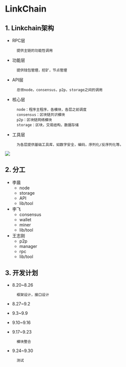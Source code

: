 # LinkChain

## 1. Linkchain架构
- RPC层
		
		提供主链的功能性调用
		
- 功能层
		
		提供钱包管理，挖矿，节点管理
		
- API层 
		
		总领node，consensus，p2p，storage之间的调用
		
- 核心层


		node：程序主程序，各模块，各层之前调度
		consensus：区块链共识模块
		p2p：区块链网络模块
		storage：区块，交易结构，数据存储
- 工具层

		为各层提供基础工具库，如数字安全，编码，序列化/反序列化等。
		
![](https://github.com/linkchain-lc/basecoin/blob/master/linkchain/source/pic1.png?raw=true)

## 2. 分工
- 李晨
	+ node
	+ storage
	+ API
	+ lib/tool
- 李飞
	+ consensus
	+ wallet
	+ miner
	+ lib/tool
- 王志刚
	+ p2p
	+ manager
	+ rpc
	+ lib/tool

## 3. 开发计划
- 8.20~8.26
		
		框架设计，接口设计

- 8.27~9.2

- 9.3~9.9

- 9.10~9.16

- 9.17~9.23

		模块整合

- 9.24~9.30

		测试
